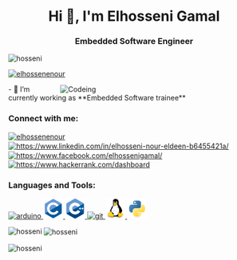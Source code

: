 <h1 align="center">Hi 👋, I'm Elhosseni Gamal</h1>
<h3 align="center">Embedded Software Engineer</h3>

<p align="left"> <img src="https://komarev.com/ghpvc/?username=hosseni&label=Profile%20views&color=0e75b6&style=flat" alt="hosseni" /> </p>

<p align="left"> <a href="https://twitter.com/elhossenenour" target="blank"><img src="https://img.shields.io/twitter/follow/elhossenenour?logo=twitter&style=for-the-badge" alt="elhossenenour" /></a> </p>

<img align="right" alt="Codeing" width="400" src="https://www.google.com/url?sa=i&url=https%3A%2F%2Fwww.freepik.com%2Ffree-photos-vectors%2Fcircuit-board-logo%2F2&psig=AOvVaw3pFXxt3hVqwyi7XrRbUTRx&ust=1692709071772000&source=images&cd=vfe&opi=89978449&ved=0CBAQjRxqFwoTCMDgp-rm7YADFQAAAAAdAAAAABAE">
- 🔭 I’m currently working as **Embedded Software trainee**

<h3 align="left">Connect with me:</h3>
<p align="left">
<a href="https://twitter.com/elhossenenour" target="blank"><img align="center" src="https://raw.githubusercontent.com/rahuldkjain/github-profile-readme-generator/master/src/images/icons/Social/twitter.svg" alt="elhossenenour" height="30" width="40" /></a>
<a href="https://linkedin.com/in/https://www.linkedin.com/in/elhosseni-nour-eldeen-b6455421a/" target="blank"><img align="center" src="https://raw.githubusercontent.com/rahuldkjain/github-profile-readme-generator/master/src/images/icons/Social/linked-in-alt.svg" alt="https://www.linkedin.com/in/elhosseni-nour-eldeen-b6455421a/" height="30" width="40" /></a>
<a href="https://fb.com/https://www.facebook.com/elhossenigamal/" target="blank"><img align="center" src="https://raw.githubusercontent.com/rahuldkjain/github-profile-readme-generator/master/src/images/icons/Social/facebook.svg" alt="https://www.facebook.com/elhossenigamal/" height="30" width="40" /></a>
<a href="https://www.hackerrank.com/https://www.hackerrank.com/dashboard" target="blank"><img align="center" src="https://raw.githubusercontent.com/rahuldkjain/github-profile-readme-generator/master/src/images/icons/Social/hackerrank.svg" alt="https://www.hackerrank.com/dashboard" height="30" width="40" /></a>
</p>

<h3 align="left">Languages and Tools:</h3>
<p align="left"> <a href="https://www.arduino.cc/" target="_blank" rel="noreferrer"> <img src="https://cdn.worldvectorlogo.com/logos/arduino-1.svg" alt="arduino" width="40" height="40"/> </a> <a href="https://www.cprogramming.com/" target="_blank" rel="noreferrer"> <img src="https://raw.githubusercontent.com/devicons/devicon/master/icons/c/c-original.svg" alt="c" width="40" height="40"/> </a> <a href="https://www.w3schools.com/cpp/" target="_blank" rel="noreferrer"> <img src="https://raw.githubusercontent.com/devicons/devicon/master/icons/cplusplus/cplusplus-original.svg" alt="cplusplus" width="40" height="40"/> </a> <a href="https://git-scm.com/" target="_blank" rel="noreferrer"> <img src="https://www.vectorlogo.zone/logos/git-scm/git-scm-icon.svg" alt="git" width="40" height="40"/> </a> <a href="https://www.linux.org/" target="_blank" rel="noreferrer"> <img src="https://raw.githubusercontent.com/devicons/devicon/master/icons/linux/linux-original.svg" alt="linux" width="40" height="40"/> </a> <a href="https://www.python.org" target="_blank" rel="noreferrer"> <img src="https://raw.githubusercontent.com/devicons/devicon/master/icons/python/python-original.svg" alt="python" width="40" height="40"/> </a> </p>

<p><img align="left" src="https://github-readme-stats.vercel.app/api/top-langs?username=hosseni&show_icons=true&locale=en&layout=compact" alt="hosseni" /></p>

<p>&nbsp;<img align="center" src="https://github-readme-stats.vercel.app/api?username=hosseni&show_icons=true&locale=en" alt="hosseni" /></p>

<p><img align="center" src="https://github-readme-streak-stats.herokuapp.com/?user=hosseni&" alt="hosseni" /></p>
